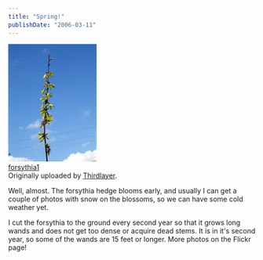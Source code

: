 ```yaml
---
title: "Spring!"
publishDate: "2006-03-11"
---
```


[![](images/111142792_d4ce04e6c5_m.jpg)](http://www.flickr.com/photos/54325514@N00/111142792/ "photo sharing")  
[forsythia1](http://www.flickr.com/photos/54325514@N00/111142792/)  
Originally uploaded by [Thirdlayer](http://www.flickr.com/people/54325514@N00/).

Well, almost. The forsythia hedge blooms early, and usually I can get a couple of photos with snow on the blossoms, so we can have some cold weather yet.  
  
I cut the forsythia to the ground every second year so that it grows long wands and does not get too dense or acquire dead stems. It is in it's second year, so some of the wands are 15 feet or longer. More photos on the Flickr page!
